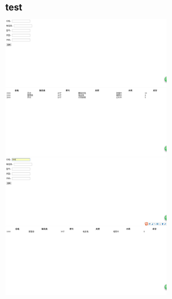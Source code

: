 # test
![](https://github.com/furao2015/test/raw/master/img/1.jpg)
![](https://github.com/furao2015/test/raw/master/img/2.jpg)
![](https://github.com/furao2015/test/raw/master/img/3.jpg)
![](https://github.com/furao2015/test/raw/master/img/4.jpg)
